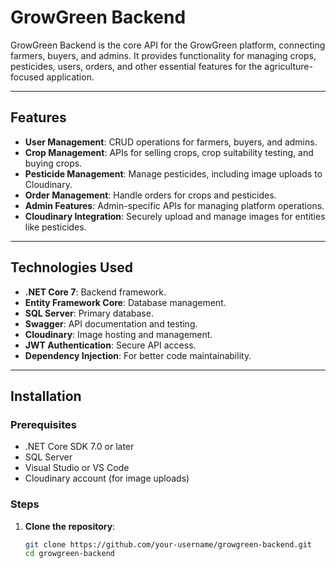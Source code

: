 # GrowGreen Backend

GrowGreen Backend is the core API for the GrowGreen platform, connecting farmers, buyers, and admins. It provides functionality for managing crops, pesticides, users, orders, and other essential features for the agriculture-focused application.

---

## Features

- **User Management**: CRUD operations for farmers, buyers, and admins.
- **Crop Management**: APIs for selling crops, crop suitability testing, and buying crops.
- **Pesticide Management**: Manage pesticides, including image uploads to Cloudinary.
- **Order Management**: Handle orders for crops and pesticides.
- **Admin Features**: Admin-specific APIs for managing platform operations.
- **Cloudinary Integration**: Securely upload and manage images for entities like pesticides.

---

## Technologies Used

- **.NET Core 7**: Backend framework.
- **Entity Framework Core**: Database management.
- **SQL Server**: Primary database.
- **Swagger**: API documentation and testing.
- **Cloudinary**: Image hosting and management.
- **JWT Authentication**: Secure API access.
- **Dependency Injection**: For better code maintainability.

---

## Installation

### Prerequisites

- .NET Core SDK 7.0 or later
- SQL Server
- Visual Studio or VS Code
- Cloudinary account (for image uploads)

### Steps

1. **Clone the repository**:
   ```bash
   git clone https://github.com/your-username/growgreen-backend.git
   cd growgreen-backend
